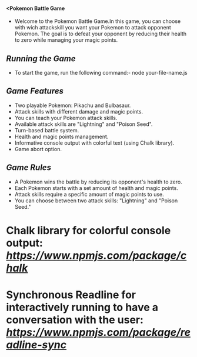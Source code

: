 #### <Pokemon Battle Game

- Welcome to the Pokemon Battle Game.In this game, you can choose with wich attackskill you want your Pokemon to attack opponent Pokemon. The goal is to defeat your opponent by reducing their health to zero while managing your magic points.

## _Running the Game_

- To start the game, run the following command:- node your-file-name.js

## _Game Features_

- Two playable Pokemon: Pikachu and Bulbasaur.
- Attack skills with different damage and magic points.
- You can teach your Pokemon attack skills.
- Available attack skills are "Lightning" and "Poison Seed".
- Turn-based battle system.
- Health and magic points management.
- Informative console output with colorful text (using Chalk library).
- Game abort option.

## _Game Rules_

- A Pokemon wins the battle by reducing its opponent's health to zero.
- Each Pokemon starts with a set amount of health and magic points.
- Attack skills require a specific amount of magic points to use.
- You can choose between two attack skills: "Lightning" and "Poison Seed."

# Chalk library for colorful console output: *https://www.npmjs.com/package/chalk*

# Synchronous Readline for interactively running to have a conversation with the user: *https://www.npmjs.com/package/readline-sync*

